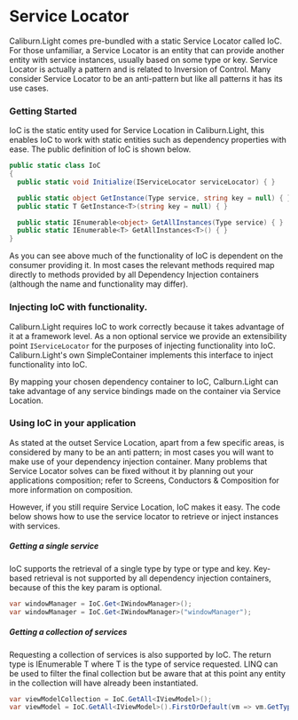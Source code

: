 # Service Locator

Caliburn.Light comes pre-bundled with a static Service Locator called IoC. For those unfamiliar, a Service Locator is an entity that can provide another entity with service instances, usually based on some type or key. Service Locator is actually a pattern and is related to Inversion of Control. Many consider Service Locator to be an anti-pattern but like all patterns it has its use cases. 

### Getting Started

IoC is the static entity used for Service Location in Caliburn.Light, this enables IoC to work with static entities such as dependency properties with ease. The public definition of IoC is shown below.

``` csharp
public static class IoC
{
  public static void Initialize(IServiceLocator serviceLocator) { }

  public static object GetInstance(Type service, string key = null) { }
  public static T GetInstance<T>(string key = null) { }

  public static IEnumerable<object> GetAllInstances(Type service) { }
  public static IEnumerable<T> GetAllInstances<T>() { }
}
```

As you can see above much of the functionality of IoC is dependent on the consumer providing it. In most cases the relevant methods required map directly to methods provided by all Dependency Injection containers (although the name and functionality may differ).

### Injecting IoC with functionality.

Caliburn.Light requires IoC to work correctly because it takes advantage of it at a framework level. As a non optional service we provide an extensibility point `IServiceLocator` for the purposes of injecting functionality into IoC. Caliburn.Light's own SimpleContainer implements this interface to inject functionality into IoC.

By mapping your chosen dependency container to IoC, Calburn.Light can take advantage of any service bindings made on the container via Service Location. 

### Using IoC in your application

As stated at the outset Service Location, apart from a few specific areas, is considered by many to be an anti pattern; in most cases you will want to make use of your dependency injection container. Many problems that Service Locator solves can be fixed without it by planning out your applications composition; refer to Screens, Conductors & Composition for more information on composition.

However, if you still require Service Location, IoC makes it easy. The code below shows how to use the service locator to retrieve or inject instances with services.

##### Getting a single service

IoC supports the retrieval of a single type by type or type and key. Key-based retrieval is not supported by all dependency injection containers, because of this the key param is optional.

``` csharp
var windowManager = IoC.Get<IWindowManager>();
var windowManager = IoC.Get<IWindowManager>("windowManager");
```

##### Getting a collection of services

Requesting a collection of services is also supported by IoC. The return type is IEnumerable T where T is the type of service requested. LINQ can be used to filter the final collection but be aware that at this point any entity in the collection will have already been instantiated.

``` csharp
var viewModelCollection = IoC.GetAll<IViewModel>();
var viewModel = IoC.GetAll<IViewModel>().FirstOrDefault(vm => vm.GetType() == typeof(ShellViewModel));
```
